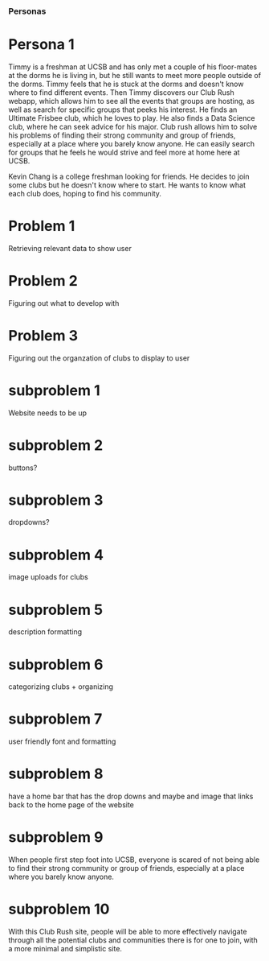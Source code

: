 ### Personas

# Persona 1
Timmy is a freshman at UCSB and has only met a couple of his floor-mates at the dorms he is living in, but he still wants to meet more people outside of the dorms. Timmy feels that he is stuck at the dorms and doesn't know where to find different events. Then Timmy discovers our Club Rush webapp, which allows him to see all the events that groups are hosting, as well as search for specific groups that peeks his interest. He finds an Ultimate Frisbee club, which he loves to play. He also finds a Data Science club, where he can seek advice for his major. Club rush allows him to solve his problems of finding their strong community and group of friends, especially at a place where you barely know anyone. He can easily search for groups that he feels he would strive and feel more at home here at UCSB.

Kevin Chang is a college freshman looking for friends. He decides to join some clubs but he doesn't know where to start. He wants to know what each club does, hoping to find his community.


# Problem 1
Retrieving relevant data to show user

# Problem 2
Figuring out what to develop with 


# Problem 3
Figuring out the organzation of clubs to display to user

# subproblem 1
Website needs to be up 
# subproblem 2 
buttons?
# subproblem 3
dropdowns?
# subproblem 4
image uploads for clubs
# subproblem 5
description formatting
# subproblem 6
categorizing clubs + organizing
# subproblem 7
user friendly font and formatting
# subproblem 8 
have a home bar that has the drop downs and maybe and image that links back to the home page of the website
# subproblem 9
When people first step foot into UCSB, everyone is scared of not being able to find their strong community or group of friends, especially at a place where you barely know anyone.
# subproblem 10
With this Club Rush site, people will be able to more effectively navigate through all the potential clubs and communities there is for one to join, with a more minimal and simplistic site.
